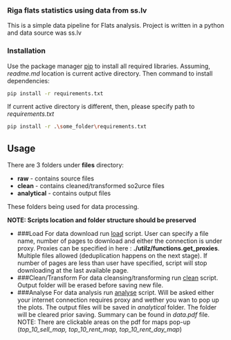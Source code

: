 ### Riga flats statistics using data from ss.lv
This is a simple data pipeline for Flats analysis.
Project is written in a python and data source was ss.lv

### Installation

Use the package manager [pip](https://pip.pypa.io/en/stable/) to install 
all required libraries. Assuming, *readme.md* location is
current active directory. Then command to install dependencies:

```bash
pip install -r requirements.txt
```

If current active directory is different, then, please specify
path to *requirements.txt*

```bash
pip install -r .\some_folder\requirements.txt
```

## Usage
There are 3 folders under **files** directory:
* **raw** - contains source files
* **clean** - contains cleaned/transformed so2urce files
* **analytical** - contains output files

These folders being used for data processing.

**NOTE: Scripts location and folder structure should be preserved** 

* ###Load
  For data download run [load](stages/load_ss.lv.py) script.
  User can specify a file name, number of pages to download and either the connection is under proxy.
  Proxies can be specified in here : **./utilz/functions.get_proxies**. Multiple
  files allowed (deduplication happens on the next stage). If number of pages are less than user have specified, script will stop 
  downloading at the last available page.
* ###Clean/Transform
  For data cleansing/transforming run [clean](stages/clean_data.py) script.
  Output folder will be erased before saving new file.
* ###Analyse
  For data analysis run [analyse](stages/analyse_data.py) script. Will be asked either your internet 
  connection requires proxy and wether you wan to pop up the plots. The output files will be
  saved in *analytical* folder. The folder will be cleared prior saving. Summary can be found in 
  *data.pdf* file. NOTE: There are clickable areas on the pdf for maps pop-up (*top_10_sell_map, top_10_rent_map, top_10_rent_day_map*)
